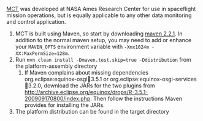 [MCT](https://sites.google.com/site/openmct/) was developed at NASA Ames Research Center for use in spaceflight mission operations, but is equally applicable to any other data monitoring and control application.

1. MCT is built using Maven, so start by downloading [maven 2.2.1](http://maven.apache.org/download.html). In addition to the normal maven setup, you may need to add or enhance your `MAVEN_OPTS` environment variable with `-Xmx1024m -XX:MaxPermSize=128m`.
2. Run `mvn clean install -Dmaven.test.skip=true -Ddistribution` from the platform-assembly directory
   1. If Maven complains about missing dependencies org.eclipse:equinox-osgi:jar:3.5.1 or org.eclipse:equinox-osgi-services:jar:3.2.0, download the JARs for the two plugins from http://archive.eclipse.org/equinox/drops/R-3.5.1-200909170800/index.php.  Then follow the instructions Maven provides for installing the JARs.
3. The platform distribution can be found in the target directory 
